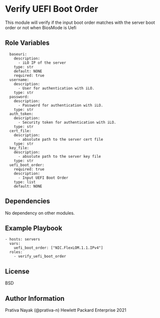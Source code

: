 Verify UEFI Boot Order
=========

This module will verify if the input boot order matches with the server boot order or not when BiosMode is Uefi

Role Variables
--------------

```
  baseuri:
    description:
      - iLO IP of the server
    type: str
    default: NONE
    required: true
  username:
    description:
      - User for authentication with iLO.
    type: str
  password:
    description:
      - Password for authentication with iLO.
    type: str
  auth_token:
    description:
      - Security token for authentication with iLO.
    type: str
  cert_file:
    description:
      - absolute path to the server cert file
    type: str
  key_file:
    description:
      - absolute path to the server key file
    type: str
  uefi_boot_order:
    required: true
    description:
      - Input UEFI Boot Order
    type: list
    default: NONE
```

Dependencies
------------

No dependency on other modules.

Example Playbook
----------------

```
- hosts: servers
  vars:
    uefi_boot_order: ["NIC.FlexLOM.1.1.IPv4"]
  roles:
    - verify_uefi_boot_order
```

License
-------

BSD

Author Information
------------------

Prativa Nayak (@prativa-n) Hewlett Packard Enterprise 2021